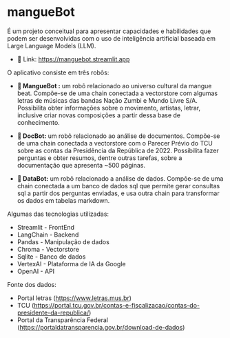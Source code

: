 # mangueBot

É um projeto conceitual para apresentar capacidades e habilidades que podem ser desenvolvidas com o uso de inteligência artificial baseada em Large Language Models (LLM). 

* 🔗 Link: https://manguebot.streamlit.app

O aplicativo consiste em três robôs:

- **🦀 MangueBot :** um robô relacionado ao universo cultural da mangue beat. Compõe-se de uma chain conectada a vectorstore com algumas letras de músicas das bandas Nação Zumbi e Mundo Livre S/A. Possibilita obter informações sobre o movimento, artistas, letrar, inclusive criar novas composições a partir dessa base de conhecimento.

- **📑 DocBot:** um robô relacionado ao análise de documentos. Compõe-se de uma chain conectada a vectorstore com o Parecer Prévio do TCU sobre as contas da Presidência da República de 2022. Possibilita fazer perguntas e obter resumos, dentre outras tarefas, sobre a documentação que apresenta ~500 páginas.

- **🎲 DataBot:** um robô relacionado a análise de dados. Compõe-se de uma chain conectada a um banco de dados sql que permite gerar consultas sql a partir dos perguntas enviadas, e usa outra chain para transformar os dados em tabelas markdown.

Algumas das tecnologias utilizadas: 
* Streamlit - FrontEnd
* LangChain - Backend
* Pandas - Manipulação de dados
* Chroma - Vectorstore
* Sqlite - Banco de dados
* VertexAI - Plataforma de IA da Google 
* OpenAI - API

Fonte dos dados:
* Portal letras (https://www.letras.mus.br)
* TCU (https://portal.tcu.gov.br/contas-e-fiscalizacao/contas-do-presidente-da-republica/)
* Portal da Transparência Federal (https://portaldatransparencia.gov.br/download-de-dados)